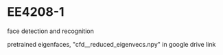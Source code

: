 # EE4208-1
face detection and recognition


pretrained eigenfaces, "cfd__reduced_eigenvecs.npy" in google drive link 
